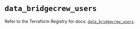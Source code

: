 # `data_bridgecrew_users`

Refer to the Terraform Registry for docs: [`data_bridgecrew_users`](https://registry.terraform.io/providers/paloaltonetworks/bridgecrew/0.3.7/docs/data-sources/users).
